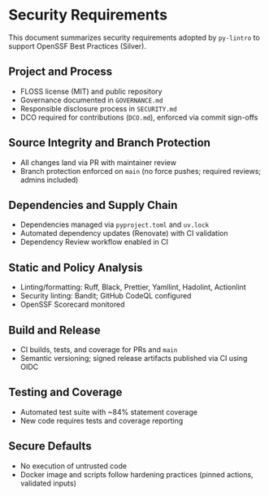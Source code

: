 # Security Requirements

This document summarizes security requirements adopted by `py-lintro` to support OpenSSF Best Practices (Silver).

## Project and Process

- FLOSS license (MIT) and public repository
- Governance documented in `GOVERNANCE.md`
- Responsible disclosure process in `SECURITY.md`
- DCO required for contributions (`DCO.md`), enforced via commit sign-offs

## Source Integrity and Branch Protection

- All changes land via PR with maintainer review
- Branch protection enforced on `main` (no force pushes; required reviews; admins included)

## Dependencies and Supply Chain

- Dependencies managed via `pyproject.toml` and `uv.lock`
- Automated dependency updates (Renovate) with CI validation
- Dependency Review workflow enabled in CI

## Static and Policy Analysis

- Linting/formatting: Ruff, Black, Prettier, Yamllint, Hadolint, Actionlint
- Security linting: Bandit; GitHub CodeQL configured
- OpenSSF Scorecard monitored

## Build and Release

- CI builds, tests, and coverage for PRs and `main`
- Semantic versioning; signed release artifacts published via CI using OIDC

## Testing and Coverage

- Automated test suite with ~84% statement coverage
- New code requires tests and coverage reporting

## Secure Defaults

- No execution of untrusted code
- Docker image and scripts follow hardening practices (pinned actions, validated inputs)
